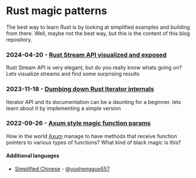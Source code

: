 # Rust magic patterns

The best way to learn Rust is by looking at simplified examples and building from there. Well, maybe not the best way, but this is the content of this blog repository.

### 2024-04-20 - [Rust Stream API visualized and exposed](rust-stream-visualized/Readme.md)
Rust Stream API is very elegant, but do you really know whats going on? Lets visualize streams and find some surprising results

### 2023-11-18 - [Dumbing down Rust Iterator internals](dumbing-down-iterator/Readme.md)
Iterator API and its documentation can be a daunting for a beginner. lets learn about it by implementing a simple version

### 2022-09-26 - [Axum style magic function params](axum-style-magic-function-param/Readme.md)
How in the world [Axum](https://github.com/tokio-rs/axum) manage to have methods that receive function pointers to various types of functions? What kind of black magic is this? 

#### Additional languages
- [Simplified Chinese](https://github.com/yushengguo557/rust-magic-patterns/blob/translation-zh-cn/Readme_ZH_CN.md) - <a href="https://github.com/yushengguo557">@yushengguo557</a>